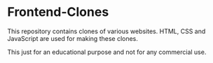 # Frontend-Clones
This repository contains clones of various websites. HTML, CSS and JavaScript are used for making these clones.

This just for an educational purpose and not for any commercial use.
